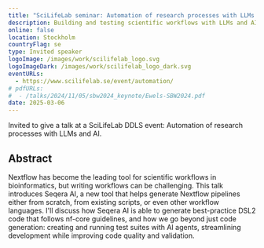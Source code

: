 ```yaml
---
title: "SciLifeLab seminar: Automation of research processes with LLMs and AI"
description: Building and testing scientific workflows with LLMs and AI agents
online: false
location: Stockholm
countryFlag: se
type: Invited speaker
logoImage: /images/work/scilifelab_logo.svg
logoImageDark: /images/work/scilifelab_logo_dark.svg
eventURLs:
  - https://www.scilifelab.se/event/automation/
# pdfURLs:
#  - /talks/2024/11/05/sbw2024_keynote/Ewels-SBW2024.pdf
date: 2025-03-06
---
```


Invited to give a talk at a SciLifeLab DDLS event:
Automation of research processes with LLMs and AI.

## Abstract

Nextflow has become the leading tool for scientific workflows in bioinformatics, but writing workflows can be challenging. This talk introduces Seqera AI, a new tool that helps generate Nextflow pipelines either from scratch, from existing scripts, or even other workflow languages. I'll discuss how Seqera AI is able to generate best-practice DSL2 code that follows nf-core guidelines, and how we go beyond just code generation: creating and running test suites with AI agents, streamlining development while improving code quality and validation.
